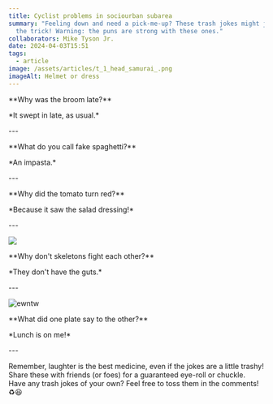 ```yaml
---
title: Cyclist problems in sociourban subarea
summary: "Feeling down and need a pick-me-up? These trash jokes might just do
  the trick! Warning: the puns are strong with these ones."
collaborators: Mike Tyson Jr.
date: 2024-04-03T15:51
tags:
  - article
image: /assets/articles/t_1_head_samurai_.png
imageAlt: Helmet or dress
---
```

\*\*Why was the broom late?\*\*

\*It swept in late, as usual.\*

\---

\*\*What do you call fake spaghetti?\*\*

\*An impasta.\*

\---

\*\*Why did the tomato turn red?\*\*

\*Because it saw the salad dressing!\*

\---

![](/assets/articles/sadfsadfa.jpg)

\*\*Why don't skeletons fight each other?\*\*

\*They don't have the guts.\*

\---

![ewntw](/assets/articles/t_3_column_double_cross_.png "dsfsdf")

\*\*What did one plate say to the other?\*\*

\*Lunch is on me!\*

\---

Remember, laughter is the best medicine, even if the jokes are a little trashy! Share these with friends (or foes) for a guaranteed eye-roll or chuckle. Have any trash jokes of your own? Feel free to toss them in the comments! ♻️😆
